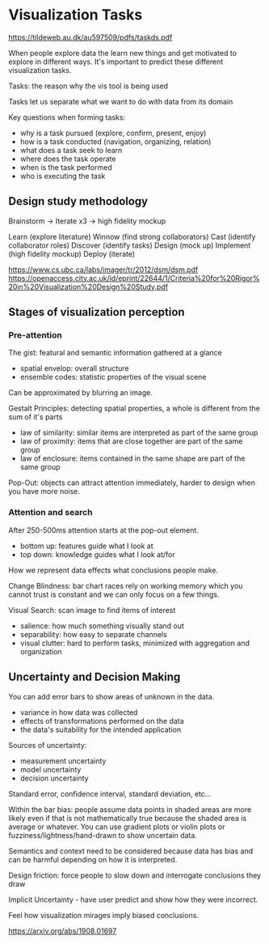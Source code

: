 # Visualization Tasks

https://tildeweb.au.dk/au597509/pdfs/taskds.pdf

When people explore data the learn new things and get motivated to explore in
different ways. It's important to predict these different visualization tasks.

Tasks: the reason why the vis tool is being used

Tasks let us separate what we want to do with data from its domain

Key questions when forming tasks:

- why is a task pursued (explore, confirm, present, enjoy)
- how is a task conducted (navigation, organizing, relation)
- what does a task seek to learn
- where does the task operate
- when is the task performed
- who is executing the task

## Design study methodology

Brainstorm -> Iterate x3 -> high fidelity mockup

Learn (explore literature)
Winnow (find strong collaborators)
Cast (identify collaborator roles)
Discover (identify tasks)
Design (mock up)
Implement (high fidelity mockup)
Deploy (iterate)

https://www.cs.ubc.ca/labs/imager/tr/2012/dsm/dsm.pdf
https://openaccess.city.ac.uk/id/eprint/22644/1/Criteria%20for%20Rigor%20in%20Visualization%20Design%20Study.pdf

## Stages of visualization perception

### Pre-attention

The gist: featural and semantic information gathered at a glance

- spatial envelop: overall structure
- ensemble codes: statistic properties of the visual scene

Can be approximated by blurring an image.

Gestalt Principles: detecting spatial properties, a whole is different from the
sum of it's parts

- law of similarity: similar items are interpreted as part of the same group
- law of proximity: items that are close together are part of the same group
- law of enclosure: items contained in the same shape are part of the same group

Pop-Out: objects can attract attention immediately, harder to design when you
have more noise.

### Attention and search

After 250-500ms attention starts at the pop-out element.

- bottom up: features guide what I look at
- top down: knowledge guides what I look at/for

How we represent data effects what conclusions people make.

Change Blindness: bar chart races rely on working memory which you cannot trust
is constant and we can only focus on a few things.

Visual Search: scan image to find items of interest

- salience: how much something visually stand out
- separability: how easy to separate channels
- visual clutter: hard to perform tasks, minimized with aggregation and
  organization

## Uncertainty and Decision Making

You can add error bars to show areas of unknown in the data.

- variance in how data was collected
- effects of transformations performed on the data
- the data's suitability for the intended application

Sources of uncertainty:

- measurement uncertainty
- model uncertainty
- decision uncertainty

Standard error, confidence interval, standard deviation, etc...

Within the bar bias: people assume data points in shaded areas are more likely
even if that is not mathematically true because the shaded area is average or
whatever. You can use gradient plots or violin plots or fuzziness/lightness/hand-drawn
to show uncertain data.

Semantics and context need to be considered because data has bias and can be
harmful depending on how it is interpreted.

Design friction: force people to slow down and interrogate conclusions they draw

Implicit Uncertainty - have user predict and show how they were incorrect.

Feel how visualization mirages imply biased conclusions.

https://arxiv.org/abs/1908.01697
